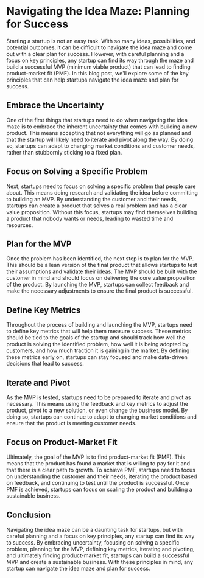 # Navigating the Idea Maze: Planning for Success

Starting a startup is not an easy task. With so many ideas, possibilities, and potential outcomes, it can be difficult to navigate the idea maze and come out with a clear plan for success. However, with careful planning and a focus on key principles, any startup can find its way through the maze and build a successful MVP (minimum viable product) that can lead to finding product-market fit (PMF). In this blog post, we'll explore some of the key principles that can help startups navigate the idea maze and plan for success.

## Embrace the Uncertainty

One of the first things that startups need to do when navigating the idea maze is to embrace the inherent uncertainty that comes with building a new product. This means accepting that not everything will go as planned and that the startup will likely need to iterate and pivot along the way. By doing so, startups can adapt to changing market conditions and customer needs, rather than stubbornly sticking to a fixed plan.

## Focus on Solving a Specific Problem

Next, startups need to focus on solving a specific problem that people care about. This means doing research and validating the idea before committing to building an MVP. By understanding the customer and their needs, startups can create a product that solves a real problem and has a clear value proposition. Without this focus, startups may find themselves building a product that nobody wants or needs, leading to wasted time and resources.

## Plan for the MVP

Once the problem has been identified, the next step is to plan for the MVP. This should be a lean version of the final product that allows startups to test their assumptions and validate their ideas. The MVP should be built with the customer in mind and should focus on delivering the core value proposition of the product. By launching the MVP, startups can collect feedback and make the necessary adjustments to ensure the final product is successful.

## Define Key Metrics

Throughout the process of building and launching the MVP, startups need to define key metrics that will help them measure success. These metrics should be tied to the goals of the startup and should track how well the product is solving the identified problem, how well it is being adopted by customers, and how much traction it is gaining in the market. By defining these metrics early on, startups can stay focused and make data-driven decisions that lead to success.

## Iterate and Pivot

As the MVP is tested, startups need to be prepared to iterate and pivot as necessary. This means using the feedback and key metrics to adjust the product, pivot to a new solution, or even change the business model. By doing so, startups can continue to adapt to changing market conditions and ensure that the product is meeting customer needs.

## Focus on Product-Market Fit

Ultimately, the goal of the MVP is to find product-market fit (PMF). This means that the product has found a market that is willing to pay for it and that there is a clear path to growth. To achieve PMF, startups need to focus on understanding the customer and their needs, iterating the product based on feedback, and continuing to test until the product is successful. Once PMF is achieved, startups can focus on scaling the product and building a sustainable business.

## Conclusion

Navigating the idea maze can be a daunting task for startups, but with careful planning and a focus on key principles, any startup can find its way to success. By embracing uncertainty, focusing on solving a specific problem, planning for the MVP, defining key metrics, iterating and pivoting, and ultimately finding product-market fit, startups can build a successful MVP and create a sustainable business. With these principles in mind, any startup can navigate the idea maze and plan for success.